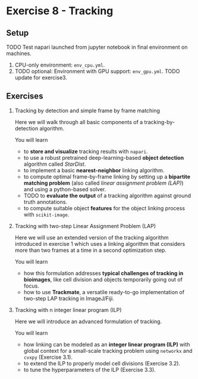 # Exercise 8 - Tracking

## Setup
TODO Test napari launched from jupyter notebook in final environment on machines.

1. CPU-only environment: `env_cpu.yml`.
1. TODO optional: Environment with GPU support: `env_gpu.yml`. TODO update for exercise3.


## Exercises

1. Tracking by detection and simple frame by frame matching

    Here we will walk through all basic components of a tracking-by-detection algorithm.
    
    You will learn
    - to **store and visualize** tracking results with `napari`.
    - to use a robust pretrained deep-learning-based **object detection** algorithm called *StarDist*.
    - to implement a basic **nearest-neighbor** linking algorithm.
    - to compute optimal frame-by-frame linking by setting up a **bipartite matching problem** (also called *linear assignment problem (LAP)*) and using a python-based solver.
    - TODO to **evaluate the output** of a tracking algorithm against ground truth annotations.
    - to compute suitable object **features** for the object linking process with `scikit-image`.


2. Tracking with two-step Linear Assignment Problem (LAP)

    Here we will use an extended version of the tracking algorithm introduced in exercise 1 which uses a linking algorithm that considers more than two frames at a time in a second optimization step.
    
    You will learn
    - how this formulation addresses **typical challenges of tracking in bioimages**, like cell division and objects temporarily going out of focus.
    - how to use **Trackmate**, a versatile ready-to-go implementation of two-step LAP tracking in ImageJ/Fiji.



    
3. Tracking with n integer linear program (ILP)

    Here we will introduce an advanced formulation of tracking.

    You will learn
    - how linking can be modeled as an **integer linear program (ILP)** with global context for a small-scale tracking problem using `networkx` and `cvxpy` (Exercise 3.1).
    - to extend the ILP to properly model cell divisions (Exercise 3.2).
    - to tune the hyperparameters of the ILP (Exercise 3.3).
